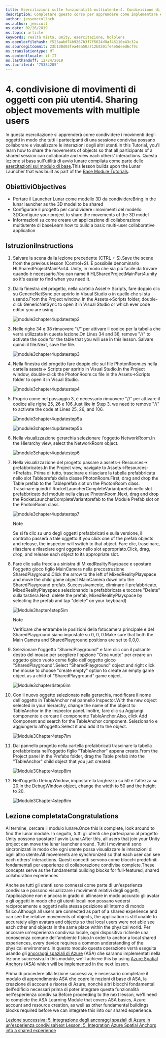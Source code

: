 ```yaml
---
title: Esercitazioni sulle funzionalità multiutente-4. Condivisione di movimenti di oggetti con più utenti
description: Completare questo corso per apprendere come implementare esperienze condivise multiutente all'interno di un'applicazione HoloLens 2.
author: jessemcculloch
ms.author: jemccull
ms.date: 02/26/2019
ms.topic: article
keywords: realtà mista, unity, esercitazione, hololens
ms.openlocfilehash: f523aabd74b9267b3f7f5024d8af46110e43c32a
ms.sourcegitcommit: 23b130d03fea46a50a712b8301fe4e5deed6cf9c
ms.translationtype: MT
ms.contentlocale: it-IT
ms.lasthandoff: 12/24/2019
ms.locfileid: "75334285"
---
```

# <a name="4-sharing-object-movements-with-multiple-users"></a><span data-ttu-id="f11cc-105">4. condivisione di movimenti di oggetti con più utenti</span><span class="sxs-lookup"><span data-stu-id="f11cc-105">4. Sharing object movements with multiple users</span></span>

<span data-ttu-id="f11cc-106">In questa esercitazione si apprenderà come condividere i movimenti degli oggetti in modo che tutti i partecipanti di una sessione condivisa possano collaborare e visualizzare le interazioni degli altri utenti.</span><span class="sxs-lookup"><span data-stu-id="f11cc-106">In this Tutorial, you'll learn how to share the movements of objects so that all participants of a shared session can collaborate and view each others' interactions.</span></span> <span data-ttu-id="f11cc-107">Questa lezione si basa sull'utilità di avvio lunare compilata come parte delle [esercitazioni sul modulo di base](mrlearning-base.md).</span><span class="sxs-lookup"><span data-stu-id="f11cc-107">This lesson builds upon the Lunar Launcher that was built as part of the [Base Module Tutorials](mrlearning-base.md).</span></span>

## <a name="objectives"></a><span data-ttu-id="f11cc-108">Obiettivi</span><span class="sxs-lookup"><span data-stu-id="f11cc-108">Objectives</span></span>

- <span data-ttu-id="f11cc-109">Portare il Launcher Lunar come modello 3D da condividere</span><span class="sxs-lookup"><span data-stu-id="f11cc-109">Bring in the lunar launcher as the 3D model to be shared</span></span>
- <span data-ttu-id="f11cc-110">Configurare il progetto per condividere i movimenti del modello 3D</span><span class="sxs-lookup"><span data-stu-id="f11cc-110">Configure your project to share the movements of the 3D model</span></span>
- <span data-ttu-id="f11cc-111">Informazioni su come creare un'applicazione di collaborazione multiutente di base</span><span class="sxs-lookup"><span data-stu-id="f11cc-111">Learn how to build a basic multi-user collaborative application</span></span>

## <a name="instructions"></a><span data-ttu-id="f11cc-112">Istruzioni</span><span class="sxs-lookup"><span data-stu-id="f11cc-112">Instructions</span></span>

1. <span data-ttu-id="f11cc-113">Salvare la scena dalla lezione precedente (CTRL + S).</span><span class="sxs-lookup"><span data-stu-id="f11cc-113">Save the scene from the previous lesson (Control+S).</span></span> <span data-ttu-id="f11cc-114">È possibile denominarlo HLSharedProjectMainPart4. Unity, in modo che sia più facile da trovare quando è necessario.</span><span class="sxs-lookup"><span data-stu-id="f11cc-114">You can name it HLSharedProjectMainPart4.unity so it's easier to find when you need it.</span></span>

2. <span data-ttu-id="f11cc-115">Dalla finestra del progetto, nella cartella Asset-> Scripts, fare doppio clic su GenericNetSync per aprirlo in Visual Studio o in quello che si sta usando.</span><span class="sxs-lookup"><span data-stu-id="f11cc-115">From the Project window, in the Assets->Scripts folder, double-click GenericNetSync to open it in Visual Studio or which ever code editor you are using.</span></span>  

    ![module3chapter4updatestep2](images/module3chapter4updatestep2.png)

3. <span data-ttu-id="f11cc-117">Nelle righe 34 e 38 rimuovere "//" per attivare il codice per la tabella che verrà utilizzata in questa lezione.</span><span class="sxs-lookup"><span data-stu-id="f11cc-117">On Lines 34 and 38, remove "//" to activate the code for the table that you will use in this lesson.</span></span> <span data-ttu-id="f11cc-118">Salvare quindi il file.</span><span class="sxs-lookup"><span data-stu-id="f11cc-118">Next, save the file.</span></span>

    ![module3chapter4updatestep3](images/module3chapter4updatestep3.png)

4. <span data-ttu-id="f11cc-120">Nella finestra del progetto fare doppio clic sul file PhotonRoom.cs nella cartella assets-> Scripts per aprirlo in Visual Studio.</span><span class="sxs-lookup"><span data-stu-id="f11cc-120">In the Project window, double-click the PhotonRoom.cs file in the Assets->Scripts folder to open it in Visual Studio.</span></span>

    ![module3chapter4updatestep4](images/module3chapter4updatestep4.png)

5. <span data-ttu-id="f11cc-122">Proprio come nel passaggio 3, è necessario rimuovere "//" per attivare il codice alle righe 25, 26 e 106.</span><span class="sxs-lookup"><span data-stu-id="f11cc-122">Just like in Step 3, we need to remove "//" to activate the code at Lines 25, 26, and 106.</span></span>

    ![module3chapter4updatestep5a](images/module3chapter4updatestep5a.png)

    ![module3chapter4updatestep5b](images/module3chapter4updatestep5b.png)

6. <span data-ttu-id="f11cc-125">Nella visualizzazione gerarchia selezionare l'oggetto NetworkRoom.</span><span class="sxs-lookup"><span data-stu-id="f11cc-125">In the Hierarchy view, select the NetworkRoom object.</span></span>

    ![module3chapter4updatestep6](images/module3chapter4updatestep6.png)

7. <span data-ttu-id="f11cc-127">Nella visualizzazione del progetto passare a assets-> Resources-> prefabbricates.</span><span class="sxs-lookup"><span data-stu-id="f11cc-127">In the Project view, navigate to Assets->Resources->Prefabs.</span></span> <span data-ttu-id="f11cc-128">Prima di tutto, trascinare e rilasciare la tabella prefabbricata nello slot Tableprefab della classe PhotonRoom.</span><span class="sxs-lookup"><span data-stu-id="f11cc-128">First, drag and drop the Table prefab to the Tableprefab slot on the PhotonRoom class.</span></span> <span data-ttu-id="f11cc-129">Trascinare quindi il RocketLauncherCompleteVariantprefab nello slot prefabbricato del modulo nella classe PhotonRoom.</span><span class="sxs-lookup"><span data-stu-id="f11cc-129">Next, drag and drop the RocketLauncherCompleteVariantprefab to the Module Prefab slot on the PhotonRoom class.</span></span>

    ![module3chapter4updatestep7](images/module3chapter4updatestep7.png)

    >[!NOTE]
    ><span data-ttu-id="f11cc-131">Se si fa clic su uno degli oggetti prefabbricati e sulla versione, il controllo passerà a tale oggetto.</span><span class="sxs-lookup"><span data-stu-id="f11cc-131">If you click one of the prefab objects and release, the inspector will switch to that object.</span></span> <span data-ttu-id="f11cc-132">Fare clic, trascinare, rilasciare e rilasciare ogni oggetto nello slot appropriato.</span><span class="sxs-lookup"><span data-stu-id="f11cc-132">Click, drag, drop, and release each object to its appropriate slot.</span></span>

8. <span data-ttu-id="f11cc-133">Fare clic sulla freccia a sinistra di MixedRealityPlayspace e spostare l'oggetto gioco figlio MainCamera nella precostruzione SharedPlayground.</span><span class="sxs-lookup"><span data-stu-id="f11cc-133">Click the arrow to the left of MixedRealityPlayspace and move the child game object MainCamera down into the SharedPlayground prefab.</span></span> <span data-ttu-id="f11cc-134">Successivamente, eliminare il prefabbricato, MixedRealityPlayspace selezionando la prefabbricata e toccare "Delete" sulla tastiera.</span><span class="sxs-lookup"><span data-stu-id="f11cc-134">Next, delete the prefab, MixedRealityPlayspace by selecting the prefab and tap "delete" on your keyboard).</span></span>

    ![Module3hapter4step5im](images/module3chapter4step5im.PNG)

    >[!NOTE]
    ><span data-ttu-id="f11cc-136">Verificare che entrambe le posizioni della fotocamera principale e del SharedPlayground siano impostate su 0, 0, 0.</span><span class="sxs-lookup"><span data-stu-id="f11cc-136">Make sure that both the Main Camera and SharedPlayground positions are set to 0,0,0.</span></span>

9. <span data-ttu-id="f11cc-137">Selezionare l'oggetto "SharedPlayground" e fare clic con il pulsante destro del mouse per scegliere l'opzione "Crea vuoto" per creare un oggetto gioco vuoto come figlio dell'oggetto gioco "SharedPlayground".</span><span class="sxs-lookup"><span data-stu-id="f11cc-137">Select "SharedPlayground" object and right click the mouse to choose "create empty" option to create an empty game object as a child of "SharedPlayground" game object.</span></span>

   ![Module3chapter4step6im](images/module3chapter4step6im.PNG)

10. <span data-ttu-id="f11cc-139">Con il nuovo oggetto selezionato nella gerarchia, modificare il nome dell'oggetto in TableAnchor nel pannello Inspector.</span><span class="sxs-lookup"><span data-stu-id="f11cc-139">With the new object selected in your hierarchy, change the name of the object to TableAnchor in the Inspector panel.</span></span> <span data-ttu-id="f11cc-140">Inoltre, fare clic su Aggiungi componente e cercare il componente TableAnchor.</span><span class="sxs-lookup"><span data-stu-id="f11cc-140">Also, click Add Component and search for the TableAnchor component.</span></span> <span data-ttu-id="f11cc-141">Selezionarlo e aggiungerlo all'oggetto.</span><span class="sxs-lookup"><span data-stu-id="f11cc-141">Select it and add it to the object.</span></span>

    ![Module3Chapter4step7im](images/module3chapter4step7im.PNG)

11. <span data-ttu-id="f11cc-143">Dal pannello progetto nella cartella prefabbricati trascinare la tabella prefabbricata nell'oggetto figlio "TableAnchor" appena creato.</span><span class="sxs-lookup"><span data-stu-id="f11cc-143">From the Project panel in the Prefabs folder, drag the Table prefab into the "TableAnchor" child object that you just created.</span></span>

    ![Module3Chapter4step8im](images/module3chapter4step8im.PNG)

12. <span data-ttu-id="f11cc-145">Nell'oggetto DebugWindow, impostare la larghezza su 50 e l'altezza su 20.</span><span class="sxs-lookup"><span data-stu-id="f11cc-145">In the DebugWindow object, change the width to 50 and the height to 20.</span></span>

    ![Module3Chapter4step9im](images/module3chapter4step11im.PNG)

## <a name="congratulations"></a><span data-ttu-id="f11cc-147">Lezione completata</span><span class="sxs-lookup"><span data-stu-id="f11cc-147">Congratulations</span></span>

<span data-ttu-id="f11cc-148">Al termine, cercare il modulo lunare.</span><span class="sxs-lookup"><span data-stu-id="f11cc-148">Once this is complete, look around to find the lunar module.</span></span> <span data-ttu-id="f11cc-149">In seguito, tutti gli utenti che partecipano al progetto Unity possono spostare l'avvio Lunar.</span><span class="sxs-lookup"><span data-stu-id="f11cc-149">After this, all users that join your Unity project can move the lunar launcher around.</span></span>  <span data-ttu-id="f11cc-150">Tutti i movimenti sono sincronizzati in modo che ogni utente possa visualizzare le interazioni di ogni altro utente.</span><span class="sxs-lookup"><span data-stu-id="f11cc-150">All movements are synchronized so that each user can see each others' interactions.</span></span> <span data-ttu-id="f11cc-151">Questi concetti servono come blocchi predefiniti fondamentali per esperienze di collaborazione condivise complete.</span><span class="sxs-lookup"><span data-stu-id="f11cc-151">These concepts serve as the fundamental building blocks for full-featured, shared collaboration experiences.</span></span>

<span data-ttu-id="f11cc-152">Anche se tutti gli utenti sono connessi come parte di un'esperienza condivisa e possono visualizzare i movimenti relativi degli oggetti, l'applicazione non è ancora in grado di allineare in modo accurato gli avatar e gli oggetti in modo che gli utenti locali non possano vedersi reciprocamente e oggetti nella stessa posizione all'interno di mondo fisico.</span><span class="sxs-lookup"><span data-stu-id="f11cc-152">Although all users are connected as part of a shared experience and can see the relative movements of objects, the application is still unable to accurately align avatars and objects so that local users were not able see each other and objects in the same place within the physical world.</span></span> <span data-ttu-id="f11cc-153">Per ancorare un'esperienza condivisa locale, ogni dispositivo richiede una conoscenza comune dell'ambiente fisico.</span><span class="sxs-lookup"><span data-stu-id="f11cc-153">In order to anchor a local shared experiences, every device requires a common understanding of the physical environment.</span></span> <span data-ttu-id="f11cc-154">In questo modulo questa operazione verrà eseguita usando gli [ancoraggi spaziali di Azure](<https://azure.microsoft.com//services/spatial-anchors/>) (ASA) che saranno implementati nella lezione successiva.</span><span class="sxs-lookup"><span data-stu-id="f11cc-154">In this module, we'll achieve this by using [Azure Spatial Anchors](<https://azure.microsoft.com//services/spatial-anchors/>) (ASA) which will be implemented in the next lesson.</span></span>

<span data-ttu-id="f11cc-155">Prima di procedere alla lezione successiva, è necessario completare il modulo di apprendimento ASA che copre le nozioni di base di ASA, la creazione di account e risorse di Azure, nonché altri blocchi fondamentali dell'edificio necessari prima di poter integrare questa funzionalità nell'esperienza condivisa.</span><span class="sxs-lookup"><span data-stu-id="f11cc-155">Before proceeding to the next lesson, we'll need to complete the ASA Learning Module that covers ASA basics, Azure account and resource creation, as well as other fundamental buildings blocks required before we can integrate this into our shared experience.</span></span>

<span data-ttu-id="f11cc-156">[Lezione successiva: 5. integrazione degli ancoraggi spaziali di Azure in un'esperienza condivisa](mrlearning-sharing(photon)-ch5.md)</span><span class="sxs-lookup"><span data-stu-id="f11cc-156">[Next Lesson: 5. Integration Azure Spatial Anchors into a shared experience](mrlearning-sharing(photon)-ch5.md)</span></span>
